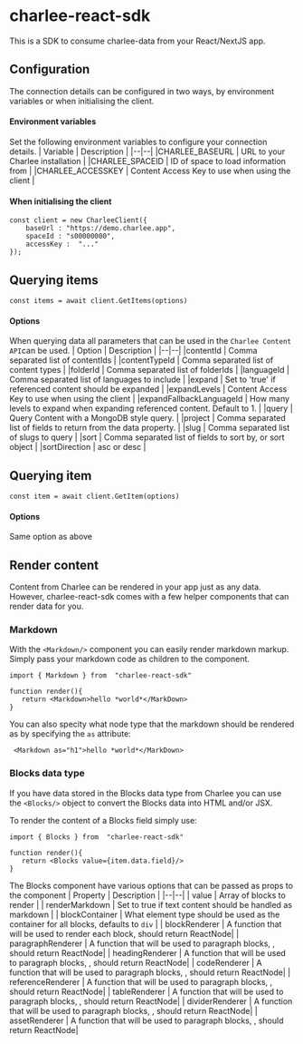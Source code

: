 # charlee-react-sdk
This is a SDK to consume charlee-data from your React/NextJS app.

## Configuration
The connection details can be configured in two ways, by environment variables or when initialising the client.

#### Environment variables
Set the following environment variables to configure your connection details.
| Variable  | Description  |
|--|--|
|CHARLEE_BASEURL  | URL to your Charlee installation |
|CHARLEE_SPACEID  | ID of space to load information from |
|CHARLEE_ACCESSKEY  | Content Access Key to use when using the client |


#### When initialising the client
```
const client = new CharleeClient({
    baseUrl : "https://demo.charlee.app",
    spaceId : "s00000000",
    accessKey :  "..."
});
```



## Querying items
```
const items = await client.GetItems(options)
```

#### Options
When querying data all parameters that can be used in the `Charlee Content API`can be used. 
| Option  | Description  |
|--|--|
|contentId  | Comma separated list of contentIds |
|contentTypeId  | Comma separated list of content types |
|folderId  | Comma separated list of folderIds |
|languageId  | Comma separated list of languages to include |
|expand  | Set to 'true' if referenced content should be expanded |
|expandLevels  | Content Access Key to use when using the client |
|expandFallbackLanguageId  | How many levels to expand when expanding referenced content. Default to 1. |
|query  | Query Content with a MongoDB style query. |
|project  | Comma separated list of fields to return from the data property. |
|slug  | Comma separated list of slugs to query |
|sort  | Comma separated list of fields to sort by, or sort object |
|sortDirection  | asc or desc |


## Querying item
```
const item = await client.GetItem(options)
```

#### Options
Same option as above



## Render content
Content from Charlee can be rendered in your app just as any data. However, charlee-react-sdk comes with a few helper components that can render data for you.


### Markdown
With the `<Markdown/>` component you can easily render markdown markup. Simply pass your markdown code as children to the component.
```
import { Markdown } from  "charlee-react-sdk"

function render(){
   return <Markdown>hello *world*</MarkDown>
} 
```

You can also specity what node type that the markdown should be rendered as by specifying the `as` attribute:
```
 <Markdown as="h1">hello *world*</MarkDown>
```


### Blocks data type
If you have data stored in the Blocks data type from Charlee you can use the `<Blocks/>` object to convert the Blocks data into HTML and/or JSX.

To render the content of a Blocks field simply use: 
```
import { Blocks } from  "charlee-react-sdk"

function render(){
   return <Blocks value={item.data.field}/>
} 
```


The Blocks component have various options that can be passed as props to the component
| Property  | Description |
|--|--|
| value | Array of blocks to render |
| renderMarkdown | Set to true if text content should be handled as markdown |
| blockContainer | What element type should be used as the container for all blocks, defaults to `div` |
| blockRenderer | A function that will be used to render each block, should return ReactNode|
| paragraphRenderer | A function that will be used to paragraph blocks, , should return ReactNode|
| headingRenderer | A function that will be used to paragraph blocks, , should return ReactNode|
| codeRenderer | A function that will be used to paragraph blocks, , should return ReactNode|
| referenceRenderer | A function that will be used to paragraph blocks, , should return ReactNode|
| tableRenderer | A function that will be used to paragraph blocks, , should return ReactNode|
| dividerRenderer | A function that will be used to paragraph blocks, , should return ReactNode|
| assetRenderer | A function that will be used to paragraph blocks, , should return ReactNode|
